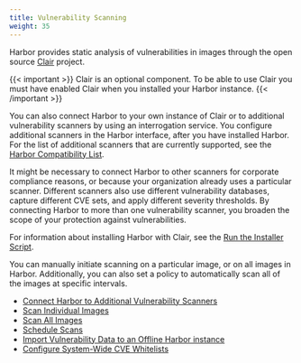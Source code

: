 ```yaml
---
title: Vulnerability Scanning
weight: 35
---
```


Harbor provides static analysis of vulnerabilities in images through the open source [Clair](https://github.com/coreos/clair) project. 

{{< important >}}
Clair is an optional component. To be able to use Clair you must have enabled Clair when you installed your Harbor instance.
{{< /important >}}

You can also connect Harbor to your own instance of Clair or to additional vulnerability scanners by using an interrogation service. You configure additional scanners in the Harbor interface, after you have installed Harbor. For the list of additional scanners that are currently supported, see the [Harbor Compatibility List](../../install-config/harbor-compatibility-list.md#scanner-adapters).

It might be necessary to connect Harbor to other scanners for corporate compliance reasons, or because your organization already uses a particular scanner. Different scanners also use different vulnerability databases, capture different CVE sets, and apply different severity thresholds. By connecting Harbor to more than one vulnerability scanner, you broaden the scope of your protection against vulnerabilities.

For information about installing Harbor with Clair, see the [Run the Installer Script](../../install-config/run-installer_script.md). 

You can manually initiate scanning on a particular image, or on all images in Harbor. Additionally, you can also set a policy to automatically scan all of the images at specific intervals.

- [Connect Harbor to Additional Vulnerability Scanners](../pluggable-scanners.md)
- [Scan Individual Images](../scan-individual-image.md)
- [Scan All Images](../scan-all-images.md)
- [Schedule Scans](../schedule-scans.md)
- [Import Vulnerability Data to an Offline Harbor instance](../import-vulnerability-data.md)
- [Configure System-Wide CVE Whitelists](../configure-system-whitelist.md)
